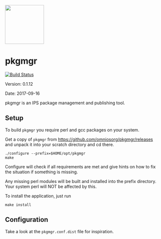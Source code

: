 <img src="http://www.omniosce.org/OmniOSce_logo.svg" height="128">

pkgmgr
=========

[![Build Status](https://travis-ci.org/omniosorg/pkgmgr.svg?branch=master)](https://travis-ci.org/omniosorg/pkgmgr)

Version: 0.1.12

Date: 2017-09-16

pkgmgr is an IPS package management and publishing tool.

Setup
-----

To build `pkgmgr` you require perl and gcc packages on your
system.

Get a copy of `pkgmgr` from https://github.com/omniosorg/pkgmgr/releases
and unpack it into your scratch directory and cd there.

    ./configure --prefix=$HOME/opt/pkgmgr
    make

Configure will check if all requirements are met and give
hints on how to fix the situation if something is missing.

Any missing perl modules will be built and installed into the prefix
directory. Your system perl will NOT be affected by this.

To install the application, just run

    make install

Configuration
-------------

Take a look at the `pkgmgr.conf.dist` file for inspiration.
